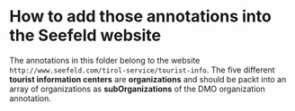 # How to add those annotations into the Seefeld website

The annotations in this folder belong to the website `http://www.seefeld.com/tirol-service/tourist-info`. The five different **tourist information centers** are **organizations** and should be packt into an array of organizations as **subOrganizations** of the DMO organization annotation.
